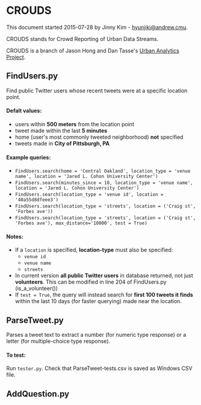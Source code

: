 CROUDS
======

This document started 2015-07-28 by Jinny Kim - hyunjiki@andrew.cmu. 

CROUDS stands for Crowd Reporting of Urban Data Streams.

CROUDS is a branch of Jason Hong and Dan Tasse's [Urban Analytics Project](https://www.hcii.cmu.edu/news/2015/hong-tasse-see-social-media-urban-planning-tool). 


FindUsers.py
------------
Find public Twitter users whose recent tweets were at a specific location point. 

#### Defalt values:
- users within **500 meters** from the location point
- tweet made within the last **5 minutes** 
- home (user's most commonly tweeted neighborhood) **not** specified
- tweets made in **City of Pittsburgh, PA**

#### Example queries:
- `FindUsers.search(home = 'Central Oakland', location_type = 'venue name', location = 'Jared L. Cohon University Center')`
- `FindUsers.search(minutes_since = 10, location_type = 'venue name', location = 'Jared L. Cohon University Center')`
- `FindUsers.search(location_type = 'venue id', location = '40a55d8dfeee3')`
- `FindUsers.search(location_type = 'streets', location = ('Craig st', 'Forbes ave'))`
- `FindUsers.search(location_type = 'streets', location = ('Craig st', 'Forbes ave'), max_distance='10000', test = True)`

#### Notes:

- If a `location` is specified, **location-type** must also be specified: 
	- `venue id`
	- `venue name`
	- `streets`
- In current version **all public Twitter users** in database returned, not just **volunteers**. This can be modified in line 204 of FindUsers.py (is_a_volunteer())
- If `test = True`, the query will instead search for **first 100 tweets it finds** within the last 10 days (for faster querying) made near the location.


ParseTweet.py
------------
Parses a tweet text to extract a number (for numeric type response) or a letter (for multiple-choice type response).

#### To test:
Run `tester.py`.
Check that ParseTweet-tests.csv is saved as Windows CSV file. 



AddQuestion.py
------------

